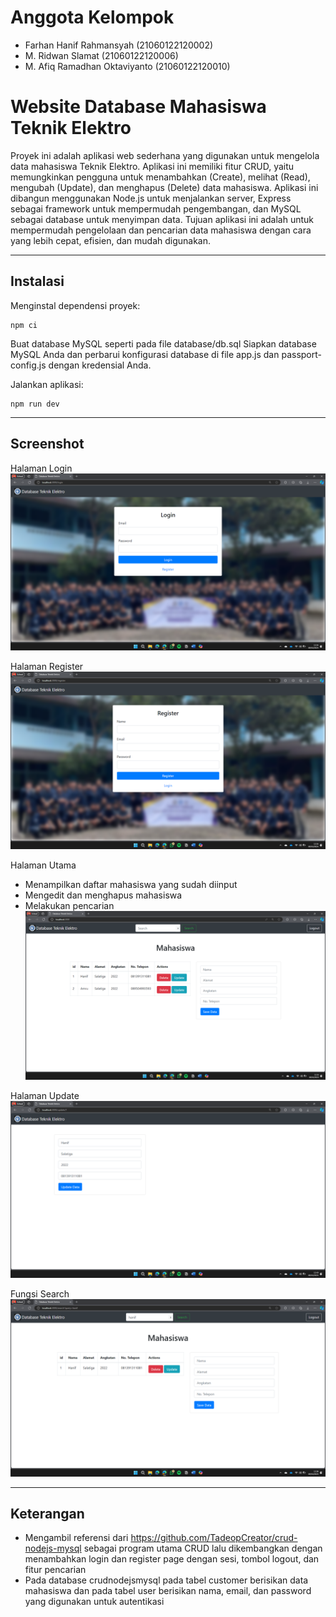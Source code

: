 # Anggota Kelompok
- Farhan Hanif Rahmansyah (21060122120002)
- M. Ridwan Slamat (21060122120006)
- M. Afiq Ramadhan Oktaviyanto (21060122120010)

# Website Database Mahasiswa Teknik Elektro
Proyek ini adalah aplikasi web sederhana yang digunakan untuk mengelola data mahasiswa Teknik Elektro. Aplikasi ini memiliki fitur CRUD, yaitu memungkinkan pengguna untuk menambahkan (Create), melihat (Read), mengubah (Update), dan menghapus (Delete) data mahasiswa. Aplikasi ini dibangun menggunakan Node.js untuk menjalankan server, Express sebagai framework untuk mempermudah pengembangan, dan MySQL sebagai database untuk menyimpan data. Tujuan aplikasi ini adalah untuk mempermudah pengelolaan dan pencarian data mahasiswa dengan cara yang lebih cepat, efisien, dan mudah digunakan.

---

## Instalasi

Menginstal dependensi proyek:

```shell
npm ci
```
Buat database MySQL seperti pada file database/db.sql
Siapkan database MySQL Anda dan perbarui konfigurasi database di file app.js dan passport-config.js dengan kredensial Anda.

Jalankan aplikasi:

```shell
npm run dev
```

---

## Screenshot
Halaman Login
![Login](image/login.png)

Halaman Register
![Register](image/register.png)

Halaman Utama
- Menampilkan daftar mahasiswa yang sudah diinput
- Mengedit dan menghapus mahasiswa
- Melakukan pencarian
![CRUD](image/halaman_crud.png)

Halaman Update
![Update](image/halaman_update.png)

Fungsi Search
![Search](image/search.png)

---

## Keterangan
- Mengambil referensi dari https://github.com/TadeopCreator/crud-nodejs-mysql sebagai program utama CRUD lalu dikembangkan dengan menambahkan login dan register page dengan sesi, tombol logout, dan fitur pencarian
- Pada database crudnodejsmysql pada tabel customer berisikan data mahasiswa dan pada tabel user berisikan nama, email, dan password yang digunakan untuk autentikasi

